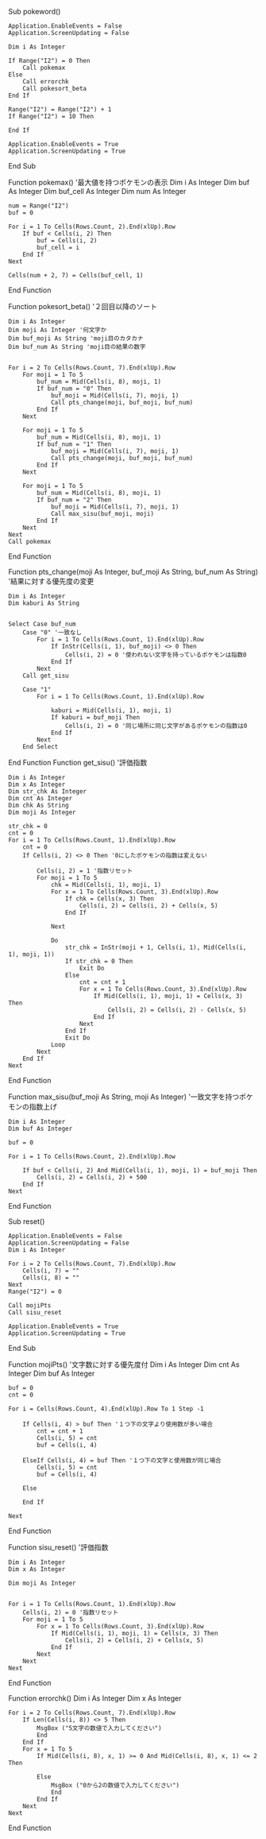 Sub pokeword()
    
    Application.EnableEvents = False
    Application.ScreenUpdating = False
    
    Dim i As Integer
    
    If Range("I2") = 0 Then
        Call pokemax
    Else
        Call errorchk
        Call pokesort_beta
    End If
    
    Range("I2") = Range("I2") + 1
    If Range("I2") = 10 Then
    
    End If
       
    Application.EnableEvents = True
    Application.ScreenUpdating = True
    
End Sub

Function pokemax() '最大値を持つポケモンの表示
    Dim i As Integer
    Dim buf As Integer
    Dim buf_cell As Integer
    Dim num As Integer
    
    num = Range("I2")
    buf = 0
    
    For i = 1 To Cells(Rows.Count, 2).End(xlUp).Row
        If buf < Cells(i, 2) Then
            buf = Cells(i, 2)
            buf_cell = i
        End If
    Next
    
    Cells(num + 2, 7) = Cells(buf_cell, 1)
        
End Function

Function pokesort_beta() '２回目以降のソート

    Dim i As Integer
    Dim moji As Integer '何文字か
    Dim buf_moji As String 'moji目のカタカナ
    Dim buf_num As String 'moji目の結果の数字

    
    For i = 2 To Cells(Rows.Count, 7).End(xlUp).Row
        For moji = 1 To 5
            buf_num = Mid(Cells(i, 8), moji, 1)
            If buf_num = "0" Then
                buf_moji = Mid(Cells(i, 7), moji, 1)
                Call pts_change(moji, buf_moji, buf_num)
            End If
        Next
        
        For moji = 1 To 5
            buf_num = Mid(Cells(i, 8), moji, 1)
            If buf_num = "1" Then
                buf_moji = Mid(Cells(i, 7), moji, 1)
                Call pts_change(moji, buf_moji, buf_num)
            End If
        Next
        
        For moji = 1 To 5
            buf_num = Mid(Cells(i, 8), moji, 1)
            If buf_num = "2" Then
                buf_moji = Mid(Cells(i, 7), moji, 1)
                Call max_sisu(buf_moji, moji)
            End If
        Next
    Next
    Call pokemax
End Function

Function pts_change(moji As Integer, buf_moji As String, buf_num As String) '結果に対する優先度の変更
    
    Dim i As Integer
    Dim kaburi As String
    
    
    Select Case buf_num
        Case "0" '一致なし
            For i = 1 To Cells(Rows.Count, 1).End(xlUp).Row
                If InStr(Cells(i, 1), buf_moji) <> 0 Then
                    Cells(i, 2) = 0 '使われない文字を持っているポケモンは指数0
                End If
            Next
        Call get_sisu
        
        Case "1"
            For i = 1 To Cells(Rows.Count, 1).End(xlUp).Row
            
                kaburi = Mid(Cells(i, 1), moji, 1)
                If kaburi = buf_moji Then
                    Cells(i, 2) = 0 '同じ場所に同じ文字があるポケモンの指数は0
                End If
            Next
        End Select
        
End Function
Function get_sisu() '評価指数
    
    Dim i As Integer
    Dim x As Integer
    Dim str_chk As Integer
    Dim cnt As Integer
    Dim chk As String
    Dim moji As Integer
    
    str_chk = 0
    cnt = 0
    For i = 1 To Cells(Rows.Count, 1).End(xlUp).Row
        cnt = 0
        If Cells(i, 2) <> 0 Then '0にしたポケモンの指数は変えない
        
            Cells(i, 2) = 1 '指数リセット
            For moji = 1 To 5
                chk = Mid(Cells(i, 1), moji, 1)
                For x = 1 To Cells(Rows.Count, 3).End(xlUp).Row
                    If chk = Cells(x, 3) Then
                        Cells(i, 2) = Cells(i, 2) + Cells(x, 5)
                    End If
                    
                Next
                
                Do
                    str_chk = InStr(moji + 1, Cells(i, 1), Mid(Cells(i, 1), moji, 1))
                    If str_chk = 0 Then
                        Exit Do
                    Else
                        cnt = cnt + 1
                        For x = 1 To Cells(Rows.Count, 3).End(xlUp).Row
                            If Mid(Cells(i, 1), moji, 1) = Cells(x, 3) Then
                                Cells(i, 2) = Cells(i, 2) - Cells(x, 5)
                            End If
                        Next
                    End If
                    Exit Do
                Loop
            Next
        End If
    Next

        
End Function

Function max_sisu(buf_moji As String, moji As Integer) '一致文字を持つポケモンの指数上げ

    Dim i As Integer
    Dim buf As Integer
  
    buf = 0
    
    For i = 1 To Cells(Rows.Count, 2).End(xlUp).Row
                   
        If buf < Cells(i, 2) And Mid(Cells(i, 1), moji, 1) = buf_moji Then
            Cells(i, 2) = Cells(i, 2) + 500
        End If
    Next
End Function

Sub reset()

    Application.EnableEvents = False
    Application.ScreenUpdating = False
    Dim i As Integer
    
    For i = 2 To Cells(Rows.Count, 7).End(xlUp).Row
        Cells(i, 7) = ""
        Cells(i, 8) = ""
    Next
    Range("I2") = 0
    
    Call mojiPts
    Call sisu_reset
    
    Application.EnableEvents = True
    Application.ScreenUpdating = True
End Sub

Function mojiPts() '文字数に対する優先度付
    Dim i As Integer
    Dim cnt As Integer
    Dim buf As Integer
    
    buf = 0
    cnt = 0
    
    For i = Cells(Rows.Count, 4).End(xlUp).Row To 1 Step -1
    
        If Cells(i, 4) > buf Then '１つ下の文字より使用数が多い場合
            cnt = cnt + 1
            Cells(i, 5) = cnt
            buf = Cells(i, 4)
            
        ElseIf Cells(i, 4) = buf Then '１つ下の文字と使用数が同じ場合
            Cells(i, 5) = cnt
            buf = Cells(i, 4)
            
        Else
        
        End If
        
    Next
        
        
    
End Function

Function sisu_reset() '評価指数
    
    Dim i As Integer
    Dim x As Integer
    
    Dim moji As Integer
    
        
    For i = 1 To Cells(Rows.Count, 1).End(xlUp).Row
        Cells(i, 2) = 0 '指数リセット
        For moji = 1 To 5
            For x = 1 To Cells(Rows.Count, 3).End(xlUp).Row
                If Mid(Cells(i, 1), moji, 1) = Cells(x, 3) Then
                    Cells(i, 2) = Cells(i, 2) + Cells(x, 5)
                End If
            Next
        Next
    Next
                
        
End Function

Function errorchk()
    Dim i As Integer
    Dim x As Integer
    
    For i = 2 To Cells(Rows.Count, 7).End(xlUp).Row
        If Len(Cells(i, 8)) <> 5 Then
            MsgBox ("5文字の数値で入力してください")
            End
        End If
        For x = 1 To 5
            If Mid(Cells(i, 8), x, 1) >= 0 And Mid(Cells(i, 8), x, 1) <= 2 Then
            
            Else
                MsgBox ("0から2の数値で入力してください")
                End
            End If
        Next
    Next
    
End Function

